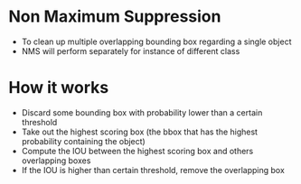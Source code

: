 # Non Maximum Suppression
- To clean up multiple overlapping bounding box regarding a single object
- NMS will perform separately for instance of different class

# How it works
- Discard some bounding box with probability lower than a certain threshold
- Take out the highest scoring box (the bbox that has the highest probability containing the object) 
- Compute the IOU between the highest scoring box and others overlapping boxes
- If the IOU is higher than certain threshold, remove the overlapping box